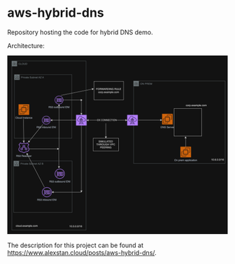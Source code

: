 # aws-hybrid-dns
Repository hosting the code for hybrid DNS demo.

Architecture:

![Alt text](architecture.png)

The description for this project can be found at https://www.alexstan.cloud/posts/aws-hybrid-dns/.
